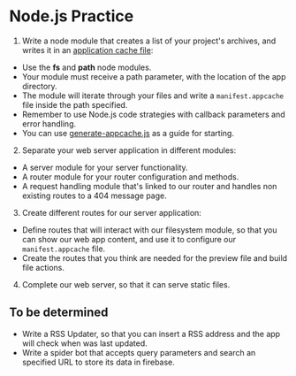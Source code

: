 # Node.js Practice

1. Write a node module that creates a list of your project's archives, and writes it in an [application cache file](http://www.html5rocks.com/es/tutorials/appcache/beginner/):
 * Use the __fs__ and __path__ node modules.
 * Your module must receive a path parameter, with the location of the app directory.
 * The module will iterate through your files and write a `manifest.appcache` file inside the path specified.
 * Remember to use Node.js code strategies with callback parameters and error handling.
 * You can use [generate-appcache.js](practice/generate-appcache.js) as a guide for starting.
2. Separate your web server application in different modules:
 * A server module for your server functionality.
 * A router module for your router configuration and methods.
 * A request handling module that's linked to our router and handles non existing routes to a 404 message page.
3. Create different routes for our server application:
 * Define routes that will interact with our filesystem module, so that you can show our web app content, and use it to configure our `manifest.appcache` file.
 * Create the routes that you think are needed for the preview file and build file actions.
4. Complete our web server, so that it can serve static files.

## To be determined

* Write a RSS Updater, so that you can insert a RSS address and the app will check when was last updated.
* Write a spider bot that accepts query parameters and search an specified URL to store its data in firebase.